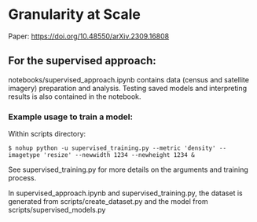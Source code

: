 # Granularity at Scale

Paper: https://doi.org/10.48550/arXiv.2309.16808

## For the supervised approach:

notebooks/supervised_approach.ipynb contains data (census and satellite imagery) preparation and analysis. Testing saved models and interpreting results is also contained in the notebook.

### Example usage to train a model:

Within scripts directory:

```
$ nohup python -u supervised_training.py --metric 'density' --imagetype 'resize' --newwidth 1234 --newheight 1234 &
```

See supervised_training.py for more details on the arguments and training process.

In supervised_approach.ipynb and supervised_training.py, the dataset is generated from scripts/create_dataset.py and the model from scripts/supervised_models.py
